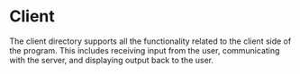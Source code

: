 # Client
The client directory supports all the functionality related to the client side of the program. This includes receiving input from the user, communicating with the server, and displaying output back to the user.